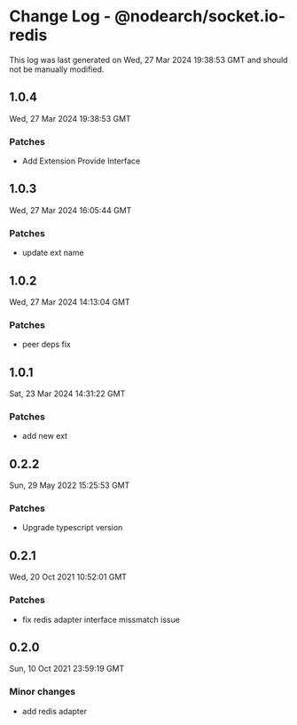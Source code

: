 # Change Log - @nodearch/socket.io-redis

This log was last generated on Wed, 27 Mar 2024 19:38:53 GMT and should not be manually modified.

## 1.0.4
Wed, 27 Mar 2024 19:38:53 GMT

### Patches

- Add Extension Provide Interface

## 1.0.3
Wed, 27 Mar 2024 16:05:44 GMT

### Patches

- update ext name

## 1.0.2
Wed, 27 Mar 2024 14:13:04 GMT

### Patches

-  peer deps fix

## 1.0.1
Sat, 23 Mar 2024 14:31:22 GMT

### Patches

- add new ext

## 0.2.2
Sun, 29 May 2022 15:25:53 GMT

### Patches

- Upgrade typescript version

## 0.2.1
Wed, 20 Oct 2021 10:52:01 GMT

### Patches

- fix redis adapter interface missmatch issue

## 0.2.0
Sun, 10 Oct 2021 23:59:19 GMT

### Minor changes

- add redis adapter

